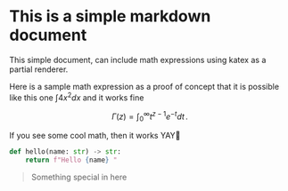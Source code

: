 # This is a simple markdown document

This simple document, can include math expressions using katex as a partial renderer.

Here is a sample math expression as a proof of concept that it is possible like this one $\int 4x^2 dx$ and it works fine

$$
\Gamma(z) = \int_0^\infty t^{z-1}e^{-t}dt\,.
$$

If you see some cool math, then it works YAY🎉

```python
def hello(name: str) -> str:
    return f"Hello {name} "
```

> Something special in here
